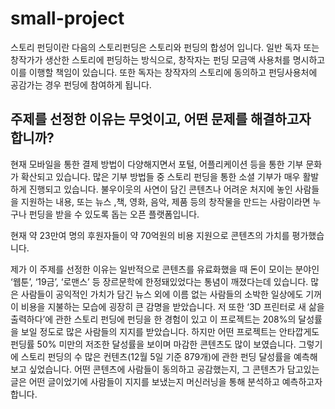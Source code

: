 # small-project

스토리 펀딩이란 다음의 스토리펀딩은 스토리와 펀딩의 합성어 입니다. 일반 독자 또는 창작가가 생산한 스토리에 펀딩하는
방식으로, 창작자는 펀딩 모금액 사용처를 명시하고 이를 이행할 책임이 있습니다. 또한 독자는 창작자의
스토리에 동의하고 펀딩사용처에 공감가는 경우 펀딩에 참여하게 됩니다.


## 주제를 선정한 이유는 무엇이고, 어떤 문제를 해결하고자 합니까?


현재 모바일을 통한 결제 방법이 다양해지면서 포털, 어플리케이션 등을 통한 기부 문화가 확산되고
있습니다. 많은 기부 방법들 중 스토리 펀딩을 통한 소셜 기부가 매우 활발하게 진행되고 있습니다.
불우이웃의 사연이 담긴 콘텐츠나 어려운 처지에 놓인 사람들을 지원하는 내용, 또는 뉴스 ,책, 영화, 음악,
제품 등의 창작물을 만드는 사람이라면 누구나 펀딩을 받을 수 있도록 돕는 오픈 플랫폼입니다.


현재 약 23만여 명의 후원자들이 약 70억원의 비용 지원으로 콘텐츠의 가치를 평가했습니다.


제가 이 주제를 선정한 이유는 일반적으로 콘텐츠를 유료화했을 때 돈이 모이는 분야인 ‘웹툰’, ‘19금’,
‘로맨스’ 등 장르문학에 한정돼있었다는 통념이 깨졌다는데 있습니다. 많은 사람들이 공익적인 가치가 담긴
뉴스 외에 이름 없는 사람들의 소박한 일상에도 기꺼이 비용을 지불하는 모습에 굉장히 큰 감명을
받았습니다. 저 또한 ‘3D 프린터로 새 삶을 출력하다’에 관한 스토리 펀딩에 펀딩을 한 경험이 있고 이
프로젝트는 208%의 달성률을 보일 정도로 많은 사람들의 지지를 받았습니다. 하지만 어떤 프로젝트는
안타깝게도 펀딩률 50% 미만의 저조한 달성률을 보이며 마감한 콘텐츠도 많이 보였습니다.
그렇기에 스토리 펀딩의 수 많은 컨텐츠(12월 5일 기준 879개)에 관한 펀딩 달성률을 예측해보고
싶었습니다. 어떤 콘텐츠에 사람들이 동의하고 공감했는지, 그 콘텐츠가 담고있는 글은 어떤 글이었기에
사람들이 지지를 보냈는지 머신러닝을 통해 분석하고 예측하고자 합니다.
